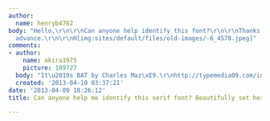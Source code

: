 ```yaml
---
author:
  name: henryb4762
body: "Hello,\r\n\r\nCan anyone help identify this font?\r\n\r\nThanks very much in
  advance.\r\n\r\nH[img:sites/default/files/old-images/-6_4578.jpeg]"
comments:
- author:
    name: akira1975
    picture: 109727
  body: "It\u2019s BAT by Charles Maz\xE9.\r\nhttp://typemedia09.com/index.php?/graduates/charles-maze/\r\nhttp://www.cataloged.cc/"
  created: '2013-04-10 03:37:21'
date: '2013-04-09 18:26:12'
title: Can anyone help me identify this serif font? Beautifully set here in this book.

---
```

